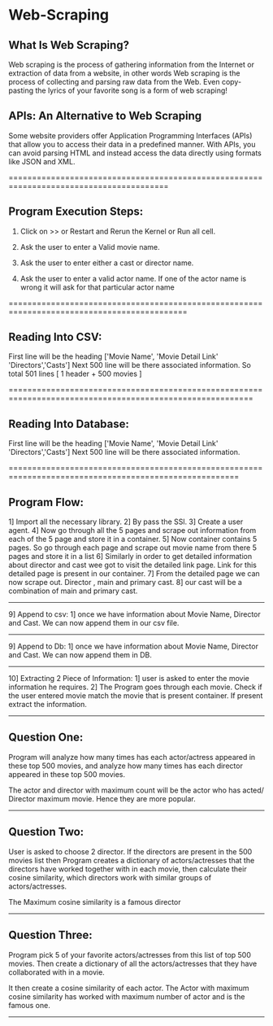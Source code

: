 # Web-Scraping

## What Is Web Scraping?
Web scraping is the process of gathering information from the Internet or extraction of data from a website, in other words Web scraping is the process of collecting and parsing raw data from the Web. Even copy-pasting the lyrics of your favorite song is a form of web scraping! 


## APIs: An Alternative to Web Scraping
Some website providers offer Application Programming Interfaces (APIs) that allow you to access their data in a predefined manner. With APIs, you can avoid parsing HTML and instead access the data directly using formats like JSON and XML. 


========================================================================================

## Program Execution Steps:

1. Click on >> or Restart and Rerun the Kernel or Run all cell.

2. Ask the user to enter a Valid movie name. 

3. Ask the user to enter either a cast or director name. 

4. Ask the user to enter a valid actor name.
If one of the actor name is wrong it will ask for that particular actor name

============================================================================================

## Reading Into CSV:

First line will be the heading ['Movie Name', 'Movie Detail Link' 'Directors','Casts']
Next 500 line will be there associated information. So total 501 lines [ 1 header + 500 movies ]


==========================================================================================================


## Reading Into Database:

First line will be the heading ['Movie Name', 'Movie Detail Link' 'Directors','Casts']
Next 500 line will be there associated information.


=======================================================================================================

## Program Flow: 

1] Import all the necessary library.
2] By pass the SSl.
3] Create a user agent. 
4] Now go through all the 5 pages and scrape out information from each of the 5 page and store it in a container.
5] Now container contains 5 pages. So go through each page and scrape out movie name from there 5 pages and store it in a list
6] Similarly in order to get detailed information about director and cast wee got to visit the detailed link page. Link for this detailed page is present in our container.
7] From the detailed page we can now scrape out. Director , main and primary cast.
8] our cast will be a combination of main and primary cast.


---------------------------------------------------------------------------------------------------------------------------------
9] Append to csv:
1] once we have information about Movie Name, Director and Cast. We can now append them in our csv file.

--------------------------------------------------------------------------------------------------------------------------------------

9] Append to Db:
1] once we have information about Movie Name, Director and Cast. We can now append them in DB.

-----------------------------------------------------------------------------------------------------------------------------------



10] Extracting 2 Piece of Information:
1] user is asked to enter the movie information he requires.
2] The Program goes through each movie. Check if the user entered movie match the movie that is present container. If present extract the information.

-----------------------------------------------------------------------------------------------------------------------------------------------

## Question One: 
Program will analyze how many times has each actor/actress appeared in these top 500 movies, and analyze how many times has each director appeared in these top 500 movies.

The actor and director with maximum count will be the actor who has acted/ Director maximum movie. Hence they are more popular.

-------------------------------------------------------------------------------------------------------------------------------------------------

## Question Two: 
User is asked to choose 2 director. If the directors are present in the 500 movies list then
Program creates a dictionary of actors/actresses that the directors have worked together with in each movie, then calculate their cosine similarity, which directors work with similar groups of actors/actresses.

The Maximum cosine similarity is a famous director


-----------------------------------------------------------------------------------------------------------------------------------------

## Question Three:
Program pick 5 of your favorite actors/actresses from this list of top 500 movies. Then create a dictionary of all the actors/actresses that they have collaborated with in a movie. 

It then create a cosine similarity of each actor. The Actor with maximum cosine similarity has worked with maximum number of actor and is the famous one.

------------------------------------------------------------------------------------------------------
